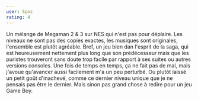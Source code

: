 ```yaml
---
user: Spoz
rating: 4
---
```

Un mélange de Megaman 2 & 3 sur NES qui n'est pas pour déplaire. Les niveaux ne sont pas des copies exactes, les musiques sont originales, l'ensemble est plutôt agréable. 
Bref, un jeu bien dan l'esprit de la saga, qui est heureusement nettement plus long que son prédécesseur mais que les puristes trouveront sans doute trop facile par rapport à ses suites ou autres versions consoles. Une fois de temps en temps, ça ne fait pas de mal, mais j'avoue qu'avancer aussi facilement m'a un peu perturbé. Ou plutôt laissé un petit goût d'inachevé, comme ce dernier niveau unique que je ne pensais pas être le dernier.
Mais sinon pas grand chose à redire pour un jeu Game Boy. 
